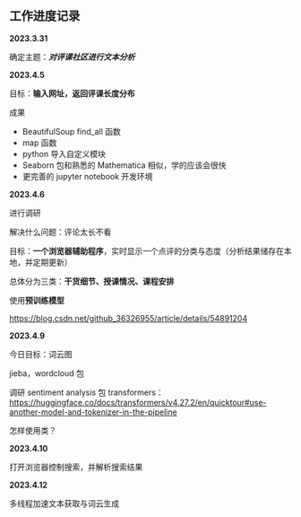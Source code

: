 ## 工作进度记录
**2023.3.31**

确定主题：***对评课社区进行文本分析***


**2023.4.5**

目标：**输入网址，返回评课长度分布**

成果
* BeautifulSoup find_all 函数
* map 函数
* python 导入自定义模块
* Seaborn 包和熟悉的 Mathematica 相似，学的应该会很快
* 更完善的 jupyter notebook 开发环境

**2023.4.6**

进行调研

解决什么问题：评论太长不看

目标：**一个浏览器辅助程序**，实时显示一个点评的分类与态度（分析结果储存在本地，并定期更新）

总体分为三类：**干货细节、授课情况、课程安排**

使用**预训练模型**

https://blog.csdn.net/github_36326955/article/details/54891204

**2023.4.9**

今日目标：词云图

jieba，wordcloud 包

调研 sentiment analysis 包 transformers：
https://huggingface.co/docs/transformers/v4.27.2/en/quicktour#use-another-model-and-tokenizer-in-the-pipeline

怎样使用类？

**2023.4.10**

打开浏览器控制搜索，并解析搜索结果

**2023.4.12**

多线程加速文本获取与词云生成